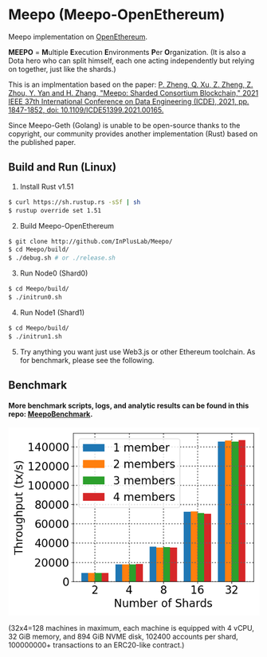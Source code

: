 # Meepo (Meepo-OpenEthereum)

Meepo implementation on [OpenEthereum](https://github.com/openethereum/openethereum).

**MEEPO** = **M**ultiple **E**xecution **E**nvironments **P**er **O**rganization. 
(It is also a Dota hero who can split himself, each one acting independently but relying on together, just like the shards.)

This is an implmentation based on the paper:
[P. Zheng, Q. Xu, Z. Zheng, Z. Zhou, Y. Yan and H. Zhang, "Meepo: Sharded Consortium Blockchain," 2021 IEEE 37th International Conference on Data Engineering (ICDE), 2021, pp. 1847-1852, doi: 10.1109/ICDE51399.2021.00165.](https://ieeexplore.ieee.org/abstract/document/9458713)

Since Meepo-Geth (Golang) is unable to be open-source thanks to the copyright, our community provides another implementation (Rust) based on the published paper.

## Build and Run (Linux)

1. Install Rust v1.51
```bash
$ curl https://sh.rustup.rs -sSf | sh
$ rustup override set 1.51
```


2. Build Meepo-OpenEthereum
```bash
$ git clone http://github.com/InPlusLab/Meepo/
$ cd Meepo/build/
$ ./debug.sh # or ./release.sh
```

3. Run Node0 (Shard0)
```bash
$ cd Meepo/build/
$ ./initrun0.sh
```

4. Run Node1 (Shard1)
```bash
$ cd Meepo/build/
$ ./initrun1.sh
```

5. Try anything you want just use Web3.js or other Ethereum toolchain. As for benchmark, please see the following.

## Benchmark

#### More benchmark scripts, logs, and analytic results can be found in this repo: [MeepoBenchmark](https://github.com/tczpl/MeepoBenchmark/).

![image](https://github.com/tczpl/MeepoBenchmark/raw/main/png/rq1-1_tps.png)

(32x4=128 machines in maximum, each machine is equipped with 4 vCPU, 32 GiB memory, and 894 GiB NVME disk, 102400 accounts per shard, 100000000+ transactions to an ERC20-like contract.)